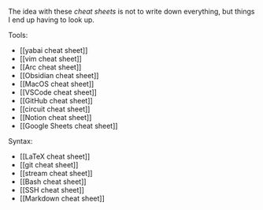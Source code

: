 The idea with these *cheat sheets* is not to write down everything, but things I end up having to look up. 

Tools:
- [[yabai cheat sheet]]
- [[vim cheat sheet]]
- [[Arc cheat sheet]]
- [[Obsidian cheat sheet]]
- [[MacOS cheat sheet]]
- [[VSCode cheat sheet]]
- [[GitHub cheat sheet]]
- [[circuit cheat sheet]]
- [[Notion cheat sheet]]
- [[Google Sheets cheat sheet]]

Syntax:
- [[LaTeX cheat sheet]]
- [[git cheat sheet]]
- [[stream cheat sheet]]
- [[Bash cheat sheet]]
- [[SSH cheat sheet]]
- [[Markdown cheat sheet]]